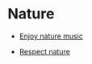 # Nature


 - [Enjoy nature music](../Enjoy%20nature%20music/index.md)
    
 - [Respect nature](../Respect%20nature/index.md)
    
